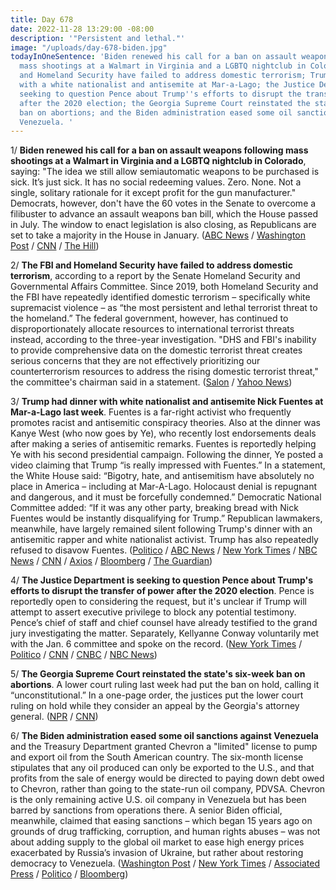 ```yaml
---
title: Day 678
date: 2022-11-28 13:29:00 -08:00
description: '"Persistent and lethal."'
image: "/uploads/day-678-biden.jpg"
todayInOneSentence: 'Biden renewed his call for a ban on assault weapons following
  mass shootings at a Walmart in Virginia and a LGBTQ nightclub in Colorado; the FBI
  and Homeland Security have failed to address domestic terrorism; Trump had dinner
  with a white nationalist and antisemite at Mar-a-Lago; the Justice Department is
  seeking to question Pence about Trump''s efforts to disrupt the transfer of power
  after the 2020 election; the Georgia Supreme Court reinstated the state''s six-week
  ban on abortions; and the Biden administration eased some oil sanctions against
  Venezuela. '
---
```


1/ **Biden renewed his call for a ban on assault weapons following mass shootings at a Walmart in Virginia and a LGBTQ nightclub in Colorado**, saying: "The idea we still allow semiautomatic weapons to be purchased is sick. It’s just sick. It has no social redeeming values. Zero. None. Not a single, solitary rationale for it except profit for the gun manufacturer." Democrats, however, don't have the 60 votes in the Senate to overcome a filibuster to advance an assault weapons ban bill, which the House passed in July. The window to enact legislation is also closing, as Republicans are set to take a majority in the House in January. ([ABC News](https://abcnews.go.com/Politics/biden-reiterates-call-assault-weapons-ban-after-mass/story?id=93921163) / [Washington Post](https://www.washingtonpost.com/politics/2022/11/27/assault-weapons-ban-congress/) / [CNN](https://www.cnn.com/2022/11/24/politics/biden-assault-weapons-mass-shootings/index.html) / [The Hill](https://thehill.com/homenews/sunday-talk-shows/3751613-murphy-says-senate-does-not-have-60-votes-to-pass-assault-weapon-ban/))

2/ **The FBI and Homeland Security have failed to address domestic terrorism**, according to a report by the Senate Homeland Security and Governmental Affairs Committee. Since 2019, both Homeland Security and the FBI have repeatedly identified domestic terrorism – specifically white supremacist violence – as “the most persistent and lethal terrorist threat to the homeland.” The federal government, however, has continued to disproportionately allocate resources to international terrorist threats instead, according to the three-year investigation. "DHS and FBI's inability to provide comprehensive data on the domestic terrorist threat creates serious concerns that they are not effectively prioritizing our counterterrorism resources to address the rising domestic terrorist threat," the committee's chairman said in a statement. ([Salon](https://www.salon.com/2022/11/28/fbi-and-dhs-failing-to-address-of-domestic-terrorism-according-to-new-senate-report/) / [Yahoo News](https://news.yahoo.com/senate-report-fbi-dhs-domestic-terror-threat-200923017.html))

3/ **Trump had dinner with white nationalist and antisemite Nick Fuentes at Mar-a-Lago last week**. Fuentes is a far-right activist who frequently promotes racist and antisemitic conspiracy theories. Also at the dinner was Kanye West (who now goes by Ye), who recently lost endorsements deals after making a series of antisemitic remarks. Fuentes is reportedly helping Ye with his second presidential campaign. Following the dinner, Ye posted a video claiming that Trump “is really impressed with Fuentes.” In a statement, the White House said: “Bigotry, hate, and antisemitism have absolutely no place in America – including at Mar-A-Lago. Holocaust denial is repugnant and dangerous, and it must be forcefully condemned.” Democratic National Committee added: “If it was any other party, breaking bread with Nick Fuentes would be instantly disqualifying for Trump.” Republican lawmakers, meanwhile, have largely remained silent following Trump's dinner with an antisemitic rapper and white nationalist activist. Trump has also repeatedly refused to disavow Fuentes. ([Politico](https://www.politico.com/news/2022/11/25/trump-white-nationalist-nick-fuentes-kanye-00070825) / [ABC News](https://abcnews.go.com/Politics/white-house-denounces-trumps-dinner-nick-fuentes/story?id=94042967) / [New York Times](https://www.nytimes.com/2022/11/25/us/politics/trump-nick-fuentes-dinner.html) / [NBC News](https://www.nbcnews.com/politics/politics-news/trump-needs-better-judgment-dines-says-gop-rep-james-comer-rcna58857) / [CNN](https://www.cnn.com/2022/11/25/politics/trump-kanye-west-nick-fuentes-mar-a-lago/index.html) / [Axios](https://www.axios.com/2022/11/27/republicans-trump-fuentes-dinner-silence) / [Bloomberg](https://www.bloomberg.com/news/articles/2022-11-27/key-trump-2024-rivals-silent-after-his-white-supremacist-meeting?sref=MIBMEEoj) / [The Guardian](https://www.theguardian.com/us-news/2022/nov/28/donald-trump-shied-away-from-criticising-nick-fuentes))

4/ **The Justice Department is seeking to question Pence about Trump's efforts to disrupt the transfer of power after the 2020 election**. Pence is reportedly open to considering the request, but it's unclear if Trump will attempt to assert executive privilege to block any potential testimony. Pence’s chief of staff and chief counsel have already testified to the grand jury investigating the matter. Separately, Kellyanne Conway voluntarily met with the Jan. 6 committee and spoke on the record. ([New York Times](https://www.nytimes.com/2022/11/23/us/politics/mike-pence-jan-6.html) / [Politico](https://www.politico.com/news/2022/11/23/mike-pence-testimony-jan-6-grand-jury-00070778) / [CNN](https://www.cnn.com/2022/11/23/politics/mike-pence-testimony-justice-department-january-6-investigation/index.html) / [CNBC](https://www.cnbc.com/2022/11/28/jan-6-committee-is-questioning-ex-trump-aide-kellyanne-conway.html) / [NBC News](https://www.nbcnews.com/politics/congress/kellyanne-conway-appears-jan-6-committee-rcna58963))

5/ **The Georgia Supreme Court reinstated the state's six-week ban on abortions**. A lower court ruling last week had put the ban on hold, calling it “unconstitutional.” In a one-page order, the justices put the lower court ruling on hold while they consider an appeal by the Georgia's attorney general. ([NPR](https://www.npr.org/2022/11/23/1139039767/georgia-supreme-court-reinstates-abortion-ban) / [CNN](https://www.cnn.com/2022/11/23/politics/georgia-abortion-ban-supreme-court/index.html))

6/ **The Biden administration eased some oil sanctions against Venezuela** and the Treasury Department granted Chevron a "limited" license to pump and export oil from the South American country. The six-month license stipulates that any oil produced can only be exported to the U.S., and that profits from the sale of energy would be directed to paying down debt owed to Chevron, rather than going to the state-run oil company, PDVSA. Chevron is the only remaining active U.S. oil company in Venezuela but has been barred by sanctions from operations there. A senior Biden official, meanwhile, claimed that easing sanctions – which began 15 years ago on grounds of drug trafficking, corruption, and human rights abuses – was not about adding supply to the global oil market to ease high energy prices exacerbated by Russia’s invasion of Ukraine, but rather about restoring democracy to Venezuela. ([Washington Post](https://www.washingtonpost.com/national-security/2022/11/26/us-grants-chevron-license-pump-oil-venezuela/) / [New York Times](https://www.nytimes.com/2022/11/26/world/americas/venezuela-chevron-oil-us.html) / [Associated Press](https://apnews.com/article/business-government-and-politics-1ed77687eb907d61cfaf4ba377daf516) / [Politico](https://www.politico.com/news/2022/11/26/biden-chevron-permit-venezuelan-oil-sales-00070836) / [Bloomberg](https://www.bloomberg.com/news/articles/2022-11-26/us-eases-sanctions-on-venezuela-with-chevron-resuming-oil-output?sref=MIBMEEoj))